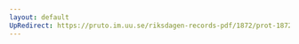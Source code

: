 ```yaml
---
layout: default
UpRedirect: https://pruto.im.uu.se/riksdagen-records-pdf/1872/prot-1872--ak--322/prot-1872--ak--322_050.pdf
---
```

